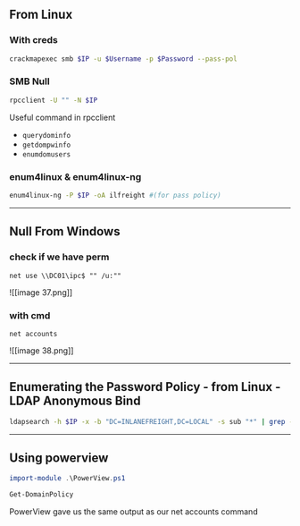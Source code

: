 
## From Linux

### With creds

```bash
crackmapexec smb $IP -u $Username -p $Password --pass-pol
```

### SMB Null

```bash
rpcclient -U "" -N $IP
```

Useful command in rpcclient

* `querydominfo`
* `getdompwinfo`
* `enumdomusers`

### enum4linux & enum4linux-ng

```bash
enum4linux-ng -P $IP -oA ilfreight #(for pass policy)
```

***

## Null From Windows

### check if we have perm

```
net use \\DC01\ipc$ "" /u:""
```

![[image 37.png]]

### with cmd

```
net accounts
```

![[image 38.png]]

***

## Enumerating the Password Policy - from Linux - LDAP Anonymous Bind

```bash
ldapsearch -h $IP -x -b "DC=INLANEFREIGHT,DC=LOCAL" -s sub "*" | grep -m 1 -B 10 pwdHistoryLength
```


***

## Using powerview

```powershell
import-module .\PowerView.ps1
```

```powershell
Get-DomainPolicy
```

PowerView gave us the same output as our net accounts command
